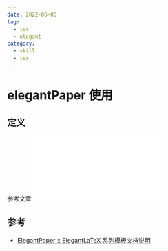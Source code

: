```yaml
---
date: 2022-06-06
tag:
  - tex
  - elegant
category:
  - skill
  - tex
---
```



# elegantPaper 使用


## 定义

参考文章 ![elegantpaper-cn](./assets/elegantpaper-cn.pdf)

## 参考

- [ElegantPaper :: ElegantLaTeX 系列模板文档说明](https://elegantlatex.org/cn/elegantpaper/)
